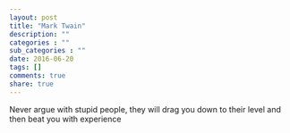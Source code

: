 ```yaml
---
layout: post
title: "Mark Twain"
description: ""
categories : ""
sub_categories : ""
date: 2016-06-20
tags: []
comments: true
share: true
---
```


Never argue with stupid people, they will drag you down to their level and
then beat you with experience

